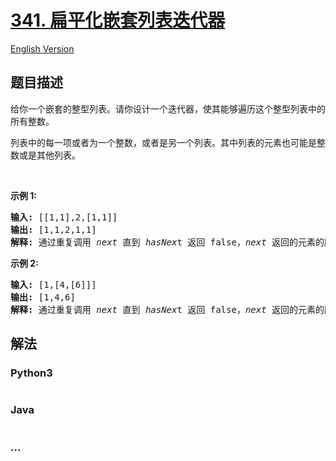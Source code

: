 # [341. 扁平化嵌套列表迭代器](https://leetcode-cn.com/problems/flatten-nested-list-iterator)

[English Version](/solution/0300-0399/0341.Flatten%20Nested%20List%20Iterator/README_EN.md)

## 题目描述

<!-- 这里写题目描述 -->
<p>给你一个嵌套的整型列表。请你设计一个迭代器，使其能够遍历这个整型列表中的所有整数。</p>

<p>列表中的每一项或者为一个整数，或者是另一个列表。其中列表的元素也可能是整数或是其他列表。</p>

<p>&nbsp;</p>

<p><strong>示例 1:</strong></p>

<pre><strong>输入: </strong>[[1,1],2,[1,1]]
<strong>输出: </strong>[1,1,2,1,1]
<strong>解释: </strong>通过重复调用&nbsp;<em>next </em>直到&nbsp;<em>hasNex</em>t 返回 false，<em>next&nbsp;</em>返回的元素的顺序应该是: <code>[1,1,2,1,1]</code>。</pre>

<p><strong>示例 2:</strong></p>

<pre><strong>输入: </strong>[1,[4,[6]]]
<strong>输出: </strong>[1,4,6]
<strong>解释: </strong>通过重复调用&nbsp;<em>next&nbsp;</em>直到&nbsp;<em>hasNex</em>t 返回 false，<em>next&nbsp;</em>返回的元素的顺序应该是: <code>[1,4,6]</code>。
</pre>

## 解法

<!-- 这里可写通用的实现逻辑 -->

<!-- tabs:start -->

### **Python3**

<!-- 这里可写当前语言的特殊实现逻辑 -->

```python

```

### **Java**

<!-- 这里可写当前语言的特殊实现逻辑 -->

```java

```

### **...**

```

```

<!-- tabs:end -->
